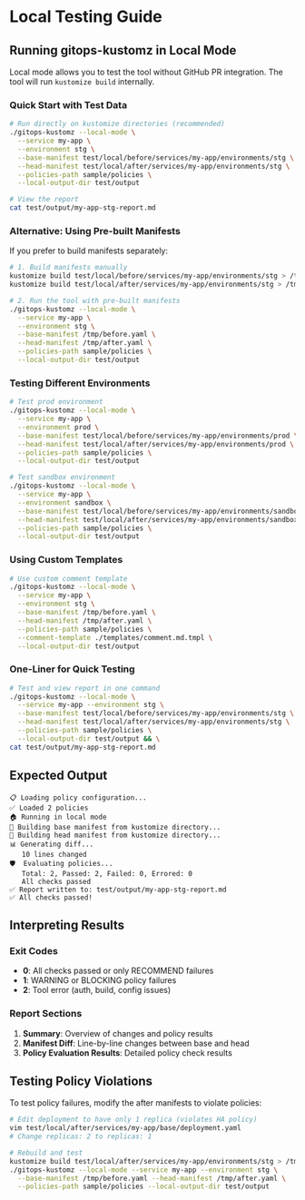 # Local Testing Guide

## Running gitops-kustomz in Local Mode

Local mode allows you to test the tool without GitHub PR integration. The tool will run `kustomize build` internally.

### Quick Start with Test Data

```bash
# Run directly on kustomize directories (recommended)
./gitops-kustomz --local-mode \
  --service my-app \
  --environment stg \
  --base-manifest test/local/before/services/my-app/environments/stg \
  --head-manifest test/local/after/services/my-app/environments/stg \
  --policies-path sample/policies \
  --local-output-dir test/output

# View the report
cat test/output/my-app-stg-report.md
```

### Alternative: Using Pre-built Manifests

If you prefer to build manifests separately:

```bash
# 1. Build manifests manually
kustomize build test/local/before/services/my-app/environments/stg > /tmp/before.yaml
kustomize build test/local/after/services/my-app/environments/stg > /tmp/after.yaml

# 2. Run the tool with pre-built manifests
./gitops-kustomz --local-mode \
  --service my-app \
  --environment stg \
  --base-manifest /tmp/before.yaml \
  --head-manifest /tmp/after.yaml \
  --policies-path sample/policies \
  --local-output-dir test/output
```

### Testing Different Environments

```bash
# Test prod environment
./gitops-kustomz --local-mode \
  --service my-app \
  --environment prod \
  --base-manifest test/local/before/services/my-app/environments/prod \
  --head-manifest test/local/after/services/my-app/environments/prod \
  --policies-path sample/policies \
  --local-output-dir test/output

# Test sandbox environment
./gitops-kustomz --local-mode \
  --service my-app \
  --environment sandbox \
  --base-manifest test/local/before/services/my-app/environments/sandbox \
  --head-manifest test/local/after/services/my-app/environments/sandbox \
  --policies-path sample/policies \
  --local-output-dir test/output
```

### Using Custom Templates

```bash
# Use custom comment template
./gitops-kustomz --local-mode \
  --service my-app \
  --environment stg \
  --base-manifest /tmp/before.yaml \
  --head-manifest /tmp/after.yaml \
  --policies-path sample/policies \
  --comment-template ./templates/comment.md.tmpl \
  --local-output-dir test/output
```

### One-Liner for Quick Testing

```bash
# Test and view report in one command
./gitops-kustomz --local-mode \
  --service my-app --environment stg \
  --base-manifest test/local/before/services/my-app/environments/stg \
  --head-manifest test/local/after/services/my-app/environments/stg \
  --policies-path sample/policies \
  --local-output-dir test/output && \
cat test/output/my-app-stg-report.md
```

## Expected Output

```
📋 Loading policy configuration...
✅ Loaded 2 policies
🏠 Running in local mode
🔨 Building base manifest from kustomize directory...
🔨 Building head manifest from kustomize directory...
📊 Generating diff...
   10 lines changed
🛡️  Evaluating policies...
   Total: 2, Passed: 2, Failed: 0, Errored: 0
   All checks passed
✅ Report written to: test/output/my-app-stg-report.md
✅ All checks passed!
```

## Interpreting Results

### Exit Codes
- **0**: All checks passed or only RECOMMEND failures
- **1**: WARNING or BLOCKING policy failures
- **2**: Tool error (auth, build, config issues)

### Report Sections
1. **Summary**: Overview of changes and policy results
2. **Manifest Diff**: Line-by-line changes between base and head
3. **Policy Evaluation Results**: Detailed policy check results

## Testing Policy Violations

To test policy failures, modify the after manifests to violate policies:

```bash
# Edit deployment to have only 1 replica (violates HA policy)
vim test/local/after/services/my-app/base/deployment.yaml
# Change replicas: 2 to replicas: 1

# Rebuild and test
kustomize build test/local/after/services/my-app/environments/stg > /tmp/after.yaml
./gitops-kustomz --local-mode --service my-app --environment stg \
  --base-manifest /tmp/before.yaml --head-manifest /tmp/after.yaml \
  --policies-path sample/policies --local-output-dir test/output
```

